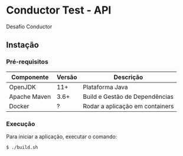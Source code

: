 # Conductor Test - API

Desafio Conductor

## Instação

### Pré-requisitos

| Componente    | Versão    | Descrição                         |
| ----------    | --------- | --------------------------------- |
| OpenJDK       | 11+       | Plataforma Java                   |
| Apache Maven	| 3.6+		| Build e Gestão de Dependências	|
| Docker		| ?			| Rodar a aplicação em containers	|

### Execução

Para iniciar a aplicação, executar o comando:
```bash
$ ./build.sh 
```
